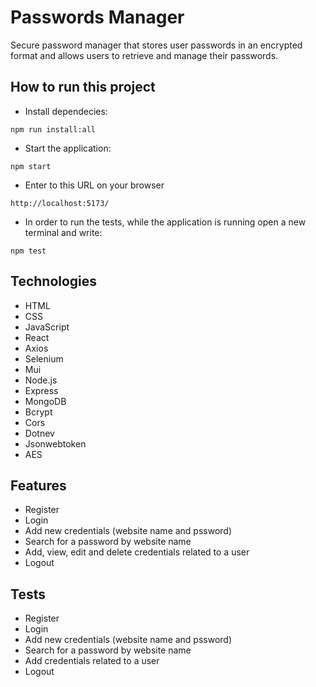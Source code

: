 # Passwords Manager
<p>Secure password manager that stores user passwords in an encrypted 
format and allows users to retrieve and manage their passwords.</p>

## How to run this project

<!-- - Add to the backend folder a file called ```.env``` and in that file add these variables: 
 ```bash
TOKEN_KEY='your token key'
MONGODB_URL='your MongoDB url'
AES_KEY='your AES key'
  ``` -->

- Install dependecies:
<pre><code>npm run install:all</code></pre>

- Start the application:
<pre><code>npm start</code></pre>

- Enter to this URL on your browser
<pre><code>http://localhost:5173/</code></pre>


- In order to run the tests, while the application is running open a new terminal and write:
<pre><code>npm test</code></pre>

## Technologies
- HTML
- CSS
- JavaScript
- React
- Axios
- Selenium
- Mui
- Node.js
- Express
- MongoDB
- Bcrypt
- Cors
- Dotnev
- Jsonwebtoken
- AES

## Features
- Register
- Login
- Add new credentials (website name and pssword)
- Search for a password by website name
- Add, view, edit and delete credentials related to a user
- Logout

## Tests
- Register
- Login
- Add new credentials (website name and pssword)
- Search for a password by website name
- Add credentials related to a user
- Logout